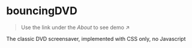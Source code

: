 # bouncingDVD

> Use the link under the *About* to see demo ↗

The classic DVD screensaver, implemented with CSS only, no Javascript
